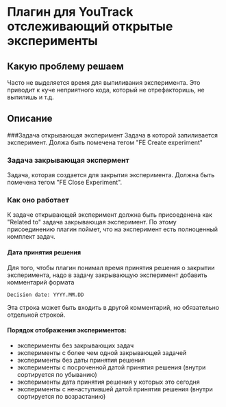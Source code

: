 # Плагин для YouTrack отслеживающий открытые эксперименты

## Какую проблему решаем
Часто не выделяется время для выпиливания эксперимента. Это приводит к куче 
неприятного кода, который не отрефакторишь, не выпилишь и т.д.   

## Описание
###Задача открывающая эксперимент
Задача в которой запиливается эксперимент. Должа быть помечена 
тегом "FE Create experiment"

### Задача закрывающая экспермент
Задача, которая создается для закрытия эксперимента. Должна быть 
помечена тегом "FE Close Experiment".

### Как оно работает
К задаче открывающей эксперимент должна быть присоеденена как 
"Related to" задача закрывающая эксперимент. По этому присоединению
плагин поймет, что на эксперимент есть полноценный комплект задач.

#### Дата принятия решения
Для того, чтобы плагин понимал время принятия решения о закрытии эксперимента,
надо в задачу закрывающую эксперимент добавить комментарий формата
```
Decision date: YYYY.MM.DD
```
Эта строка может быть входить в другой комментарий, но обязательно 
отдельной строкой.

#### Порядок отображения экспериментов:
 - эксперименты без закрывающих задач
 - эксперименты с более чем одной закрывающей задачей
 - эксперименты без даты принятия решения
 - эксперименты с посроченной датой принятия решения (внутри сортируется 
по убыванию)
 - эксперименты дата принятия решения у которых это сегодня
 - эксперименты с ненаступившей датой принятия решения (внутри сортируется 
по возрастанию)
